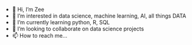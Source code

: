 - 👋 Hi, I’m Zee
- 👀 I’m interested in data science, machine learning, AI, all things DATA
- 🌱 I’m currently learning python, R, SQL
- 💞️ I’m looking to collaborate on data science projects
- 📫 How to reach me...

<!---
zee-manasawala/zee-manasawala is a ✨ special ✨ repository because its `README.md` (this file) appears on your GitHub profile.
You can click the Preview link to take a look at your changes.
--->

